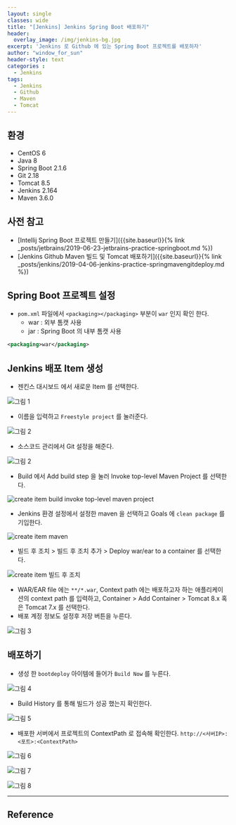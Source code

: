 ```yaml
--- 
layout: single
classes: wide
title: "[Jenkins] Jenkins Spring Boot 배포하기"
header:
  overlay_image: /img/jenkins-bg.jpg
excerpt: 'Jenkins 로 Github 에 있는 Spring Boot 프로젝트를 배포하자'
author: "window_for_sun"
header-style: text
categories :
  - Jenkins
tags:
  - Jenkins
  - Github
  - Maven
  - Tomcat
---  
```


## 환경
- CentOS 6
- Java 8
- Spring Boot 2.1.6
- Git 2.18
- Tomcat 8.5
- Jenkins 2.164
- Maven 3.6.0

## 사전 참고
- [Intellij Spring Boot 프로젝트 만들기]({{site.baseurl}}{% link _posts/jetbrains/2019-06-23-jetbrains-practice-springboot.md %})
- [Jenkins Github Maven 빌드 및 Tomcat 배포하기]({{site.baseurl}}{% link _posts/jenkins/2019-04-06-jenkins-practice-springmavengitdeploy.md %})

## Spring Boot 프로젝트 설정
- `pom.xml` 파일에서 `<packaging></packaging>` 부분이 `war` 인지 확인 한다.
	- war : 외부 톰캣 사용
	- jar : Spring Boot 의 내부 톰캣 사용
	
```xml
<packaging>war</packaging>
```  
  	
## Jenkins 배포 Item 생성
- 젠킨스 대시보드 에서 새로운 Item 를 선택한다.

![그림 1]({{site.baseurl}}/img/jenkins/jenkins-gitmaventomcatdeploy-createitem-1.png)

- 이름을 입력하고 `Freestyle project` 를 눌러준다.

![그림 2]({{site.baseurl}}/img/jenkins/practice-springbootdeploy-1.png)

- 소스코드 관리에서 Git 설정을 해준다.

![그림 2]({{site.baseurl}}/img/jenkins/practice-springbootdeploy-2.png)

- Build 에서 Add build step 을 눌러 Invoke top-level Maven Project 를 선택한다.

![create item build invoke top-level maven project]({{site.baseurl}}/img/jenkins/jenkins-gitmaventomcatdeploy-createitem-8.png)

- Jenkins 환경 설정에서 설정한 maven 을 선택하고 Goals 에 `clean package` 를 기입한다.

![create item maven]({{site.baseurl}}/img/jenkins/jenkins-gitmaventomcatdeploy-createitem-9.png)

- 빌드 후 조치 > 빌드 후 조치 추가 > Deploy war/ear to a container 를 선택한다.

![create item 빌드 후 조치]({{site.baseurl}}/img/jenkins/jenkins-gitmaventomcatdeploy-createitem-10.png)

- WAR/EAR file 에는 `**/*.war`, Context path 에는 배포하고자 하는 애플리케이션의 context path 를 입력하고, Container > Add Container > Tomcat 8.x 혹은 Tomcat 7.x 를 선택한다.
- 배포 계정 정보도 설정후 저장 버튼을 누른다.

![그림 3]({{site.baseurl}}/img/jenkins/practice-springbootdeploy-3.png)

## 배포하기
- 생성 한 `bootdeploy` 아이템에 들어가 `Build Now` 를 누른다.

![그림 4]({{site.baseurl}}/img/jenkins/practice-springbootdeploy-4.png)

- Build History 를 통해 빌드가 성공 했는지 확인한다.

![그림 5]({{site.baseurl}}/img/jenkins/practice-springbootdeploy-5.png)

- 배포한 서버에서 프로젝트의 ContextPath 로 접속해 확인한다. `http://<서버IP>:<포트>:<ContextPath>`

![그림 6]({{site.baseurl}}/img/jenkins/practice-springbootdeploy-6.png)

![그림 7]({{site.baseurl}}/img/jenkins/practice-springbootdeploy-7.png)

![그림 8]({{site.baseurl}}/img/jenkins/practice-springbootdeploy-8.png)



---
## Reference
